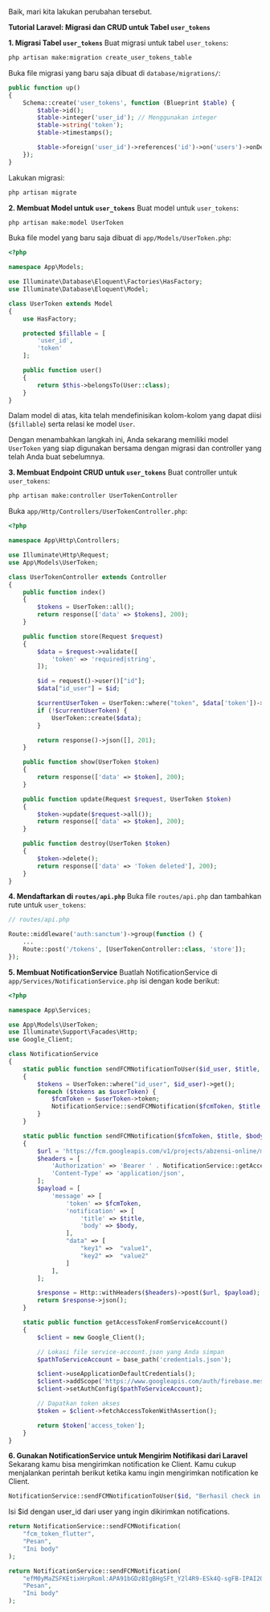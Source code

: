 Baik, mari kita lakukan perubahan tersebut.

**Tutorial Laravel: Migrasi dan CRUD untuk Tabel `user_tokens`**

**1. Migrasi Tabel `user_tokens`**
Buat migrasi untuk tabel `user_tokens`:
```bash
php artisan make:migration create_user_tokens_table
```
Buka file migrasi yang baru saja dibuat di `database/migrations/`:
```php
public function up()
{
    Schema::create('user_tokens', function (Blueprint $table) {
        $table->id();
        $table->integer('user_id'); // Menggunakan integer
        $table->string('token');
        $table->timestamps();

        $table->foreign('user_id')->references('id')->on('users')->onDelete('cascade');
    });
}
```
Lakukan migrasi:
```bash
php artisan migrate
```

**2. Membuat Model untuk `user_tokens`**
Buat model untuk `user_tokens`:
```bash
php artisan make:model UserToken
```
Buka file model yang baru saja dibuat di `app/Models/UserToken.php`:
```php
<?php

namespace App\Models;

use Illuminate\Database\Eloquent\Factories\HasFactory;
use Illuminate\Database\Eloquent\Model;

class UserToken extends Model
{
    use HasFactory;

    protected $fillable = [
        'user_id',
        'token'
    ];

    public function user()
    {
        return $this->belongsTo(User::class);
    }
}
```

Dalam model di atas, kita telah mendefinisikan kolom-kolom yang dapat diisi (`$fillable`) serta relasi ke model `User`.

Dengan menambahkan langkah ini, Anda sekarang memiliki model `UserToken` yang siap digunakan bersama dengan migrasi dan controller yang telah Anda buat sebelumnya.

**3. Membuat Endpoint CRUD untuk `user_tokens`**
Buat controller untuk `user_tokens`:
```bash
php artisan make:controller UserTokenController
```
Buka `app/Http/Controllers/UserTokenController.php`:
```php
<?php

namespace App\Http\Controllers;

use Illuminate\Http\Request;
use App\Models\UserToken;

class UserTokenController extends Controller
{
    public function index()
    {
        $tokens = UserToken::all();
        return response(['data' => $tokens], 200);
    }

    public function store(Request $request)
    {
        $data = $request->validate([
            'token' => 'required|string',
        ]);

        $id = request()->user()["id"];
        $data["id_user"] = $id;

        $currentUserToken = UserToken::where("token", $data['token'])->first();
        if (!$currentUserToken) {
            UserToken::create($data);
        }

        return response()->json([], 201);
    }

    public function show(UserToken $token)
    {
        return response(['data' => $token], 200);
    }

    public function update(Request $request, UserToken $token)
    {
        $token->update($request->all());
        return response(['data' => $token], 200);
    }

    public function destroy(UserToken $token)
    {
        $token->delete();   
        return response(['data' => 'Token deleted'], 200);
    }
}
```

**4. Mendaftarkan di `routes/api.php`**
Buka file `routes/api.php` dan tambahkan rute untuk `user_tokens`:
```php
// routes/api.php

Route::middleware('auth:sanctum')->group(function () {
    ...
    Route::post('/tokens', [UserTokenController::class, 'store']);
});
```

**5. Membuat NotificationService**
Buatlah NotificationService di `app/Services/NotificationService.php` isi dengan kode berikut:
```php
<?php

namespace App\Services;

use App\Models\UserToken;
use Illuminate\Support\Facades\Http;
use Google_Client;

class NotificationService
{
    static public function sendFCMNotificationToUser($id_user, $title, $body, $data = [])
    {
        $tokens = UserToken::where("id_user", $id_user)->get();
        foreach ($tokens as $userToken) {
            $fcmToken = $userToken->token;
            NotificationService::sendFCMNotification($fcmToken, $title, $body);
        }
    }

    static public function sendFCMNotification($fcmToken, $title, $body, $data = [])
    {
        $url = 'https://fcm.googleapis.com/v1/projects/abzensi-online/messages:send';
        $headers = [
            'Authorization' => 'Bearer ' . NotificationService::getAccessTokenFromServiceAccount(),
            'Content-Type' => 'application/json',
        ];
        $payload = [
            'message' => [
                'token' => $fcmToken,
                'notification' => [
                    'title' => $title,
                    'body' => $body,
                ],
                "data" => [
                    "key1" =>  "value1",
                    "key2" =>  "value2"
                ]
            ],
        ];

        $response = Http::withHeaders($headers)->post($url, $payload);
        return $response->json();
    }

    static public function getAccessTokenFromServiceAccount()
    {
        $client = new Google_Client();

        // Lokasi file service-account.json yang Anda simpan
        $pathToServiceAccount = base_path('credentials.json');

        $client->useApplicationDefaultCredentials();
        $client->addScope('https://www.googleapis.com/auth/firebase.messaging');
        $client->setAuthConfig($pathToServiceAccount);

        // Dapatkan token akses
        $token = $client->fetchAccessTokenWithAssertion();

        return $token['access_token'];
    }
}

```

**6. Gunakan NotificationService untuk Mengirim Notifikasi dari Laravel**
Sekarang kamu bisa mengirimkan notification ke Client.
Kamu cukup menjalankan perintah berikut ketika kamu ingin mengirimkan notification ke Client.

```php
NotificationService::sendFCMNotificationToUser($id, "Berhasil check in hari ini!", "");
```

Isi $id dengan user_id dari user yang ingin dikirimkan notifications.

```php
return NotificationService::sendFCMNotification(
    "fcm_token_flutter",
    "Pesan",
    "Ini body"
);
```

```php
return NotificationService::sendFCMNotification(
    "efM0yMaZSFKEtixHrpRoml:APA91bGDzBIgBHgSFt_Y2l4R9-ESk4Q-sgFB-IPAI2OesfVz7o6swLmdVh5l3EgIKAAvHWtG2mr3rxZQkqpwzLGbBnpQ1bIaJa9ZuWERZYqiHTf2BdoWGGnorBEIvswdyzrTkrGVq8P8",
    "Pesan",
    "Ini body"
);
```
